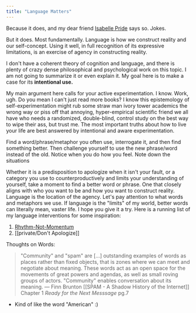 ```yaml
---
title: "Language Matters"
---
```


Because it does, and my dear friend [Isabelle Pride]() says so. Jokes. 

But it does. Most fundamentally. Language is how we construct reality and our self-concept. Using it well, in full recognition of its expressive limitations, is an exercise of agency in constructing reality.  

I don't have a coherent theory of cognition and language, and there is plenty of crazy dense philosophical and psychological work on this topic. I am not going to summarize it or even explain it. My goal here is to make a case for its **intentional use.** 

My main argument here calls for your active experimentation. I know. Work, ugh. Do you mean I can't just read more books? I know this epistemology of self-experimentation might rub some straw man ivory tower academics the wrong way or piss off that annoying, hyper-empirical scientific friend we all have who needs a randomized, double-blind, control study on the best way to wipe their ass, but trust me. The most important truths about how to live your life are best answered by intentional and aware experimentation. 

Find a word/phrase/metaphor you often use, interrogate it, and then find something better. Then challenge yourself to use the new phrase/word instead of the old. Notice when you do how you feel. Note down the situations 

Whether it is a predisposition to apologize when it isn't your fault, or a category you use to counterproductively and limits your understanding of yourself, take a moment to find a better word or phrase. One that closely aligns with who you want to be and how you want to construct reality. Language is the location of the agency. Let's pay attention to what words and metaphors we use. If language is the "limits" of my world, better words can literally mean, vaster life. I hope you give it a try. Here is a running list of my language interventions for some inspiration:

1. [Rhythm-Not-Momentum](digital-garden/Rhythm-Not-Momentum.md)
2. [[private/Don't Apologize]]




Thoughts on Words:

> "Community" and "spam" are \[...] outstanding examples of words as places rather than fixed objects, that is zones where we can meet and negotiate about meaning. These words act as an open space for the movements of great powers and agendas, as well as small roving groups of actors.  "Community" enables conversation about its meaning.
> — Finn Brunton [[SPAM - A Shadow History of the Internet]] Chapter 1 *Ready for the Next Messsage* pg.7

- Kind of like the word "American" :) 